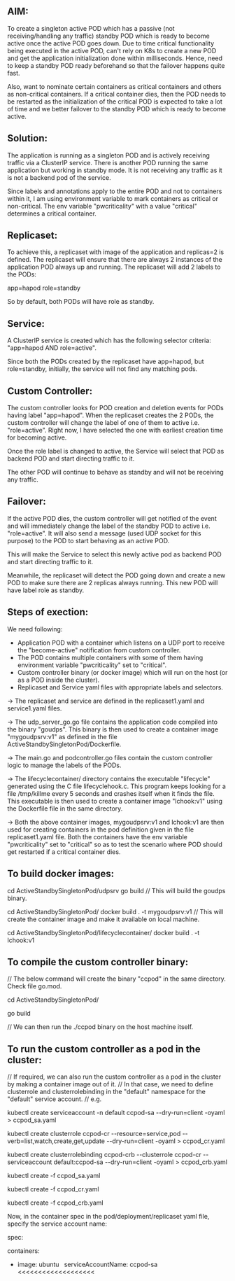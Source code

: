 

AIM:
----
To create a singleton active POD which has a passive (not receiving/handling any traffic) standby POD which is ready to become active once the active POD goes down.
Due to time critical functionality being executed in the active POD, can't rely on K8s to create a new POD and get the application initialization done within milliseconds. 
Hence, need to keep a standby POD ready beforehand so that the failover happens quite fast.

Also, want to nominate certain containers as critical containers and others as non-critical containers.
If a critical container dies, then the POD needs to be restarted as the initialization of the critical POD is expected to take a lot of time and we better failover
to the standby POD which is ready to become active.



Solution:
---------

The application is running as a singleton POD and is actively receiving traffic via a ClusterIP service.
There is another POD running the same application but working in standby mode. It is not receiving any traffic as it is not a backend pod of the service.

Since labels and annotations apply to the entire POD and not to containers within it, I am using environment variable to mark containers as critical or non-critical.
The env variable "pwcriticality" with a value "critical" determines a critical container.


Replicaset:
-----------
To achieve this, a replicaset with image of the application and replicas=2 is defined.
The replicaset will ensure that there are always 2 instances of the application POD always up and running.
The replicaset will add 2 labels to the PODs:

app=hapod
role=standby

So by default, both PODs will have role as standby.

Service:
--------
A ClusterIP service is created which has the following selector criteria:
"app=hapod AND role=active".

Since both the PODs created by the replicaset have app=hapod, but role=standby, initially, the service will not find any matching pods.


Custom Controller:
------------------
The custom controller looks for POD creation and deletion events for PODs having label "app=hapod".
When the replicaset creates the 2 PODs, the custom controller will change the label of one of them to active i.e. "role=active".
Right now, I have selected the one with earliest creation time for becoming active.

Once the role label is changed to active, the Service will select that POD as backend POD and start directing traffic to it.

The other POD will continue to behave as standby and will not be receiving any traffic.


Failover:
---------

If the active POD dies, the custom controller will get notified of the event and will immediately change the label of the standby POD to active i.e. "role=active".
It will also send a message (used UDP socket for this purpose) to the POD to start behaving as an active POD.

This will make the Service to select this newly active pod as backend POD and start directing traffic to it.

Meanwhile, the replicaset will detect the POD going down and create a new POD to make sure there are 2 replicas always running.
This new POD will have label role as standby.


Steps of exection:
------------------

We need following:

- Application POD with a container which listens on a UDP port to receive the "become-active" notification from custom controller.
- The POD contains multiple containers with some of them having environment variable "pwcriticality" set to "critical". 
- Custom controller binary (or docker image) which will run on the host (or as a POD inside the cluster).
- Replicaset and Service yaml files with appropriate labels and selectors.


-> The replicaset and service are defined in the replicaset1.yaml and service1.yaml files.

-> The udp_server_go.go file contains the application code compiled into the binary "goudps".
   This binary is then used to create a container image "mygoudpsrv:v1" as defined in the file ActiveStandbySingletonPod/Dockerfile.

-> The main.go and podcontroller.go files contain the custom controller logic to manage the labels of the PODs.

-> The lifecyclecontainer/ directory contains the executable "lifecycle" generated using the C file lifecyclehook.c.
   This program keeps looking for a file /tmp/killme every 5 seconds and crashes itself when it finds the file.
   This executable is then used to create a container image "lchook:v1" using the Dockerfile file in the same directory.

-> Both the above container images, mygoudpsrv:v1 and lchook:v1 are then used for creating containers in the pod definition given
   in the file replicaset1.yaml file.
   Both the containers have the env variable "pwcriticality" set to "critical" so as to test the scenario where POD should get restarted
   if a critical container dies.



To build docker images:
-----------------------

cd ActiveStandbySingletonPod/udpsrv
go build // This will build the goudps binary.

cd ActiveStandbySingletonPod/
docker build . -t mygoudpsrv:v1 // This will create the container image and make it available on local machine.

cd ActiveStandbySingletonPod/lifecyclecontainer/
docker build . -t lchook:v1


To compile the custom controller binary:
----------------------------------------

// The below command will create the binary "ccpod" in the same directory. Check file go.mod.

cd ActiveStandbySingletonPod/

go build

// We can then run the ./ccpod binary on the host machine itself.


To run the custom controller as a pod in the cluster:
-----------------------------------------------------


// If required, we can also run the custom controller as a pod in the cluster by making a container image out of it.
// In that case, we need to define clusterrole and clusterrolebinding in the "default" namespace for the "default" service account.
// e.g.


kubectl create serviceaccount -n default ccpod-sa --dry-run=client -oyaml > ccpod_sa.yaml

kubectl create clusterrole ccpod-cr --resource=service,pod --verb=list,watch,create,get,update --dry-run=client -oyaml > ccpod_cr.yaml

kubectl create clusterrolebinding ccpod-crb --clusterrole ccpod-cr --serviceaccount default:ccpod-sa --dry-run=client -oyaml > ccpod_crb.yaml


kubectl create -f ccpod_sa.yaml

kubectl create -f ccpod_cr.yaml

kubectl create -f ccpod_crb.yaml

Now, in the container spec in the pod/deployment/replicaset yaml file, specify the service account name:
  
spec:

  containers:

  - image: ubuntu
  
  serviceAccountName: ccpod-sa <<<<<<<<<<<<<<<<<<<



